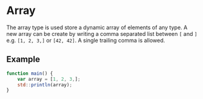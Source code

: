 # Array 

The array type is used store a dynamic array of elements of any type.
A new array can be create by writing a comma separated list between `[` and `]` e.g. `[1, 2, 3,]` or `[42, 42]`. 
A single trailing comma is allowed.

## Example
```js
function main() {
	var array = [1, 2, 3,];
	std::println(array);
}
```
